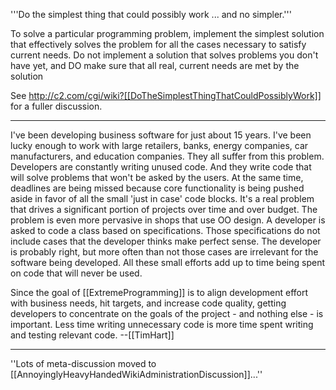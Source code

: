 '''Do the simplest thing that could possibly work ... and no simpler.'''

To solve a particular programming problem, implement the simplest solution that effectively solves the problem for all the cases necessary to satisfy current needs. Do not implement a solution that solves problems you don't have yet, and DO make sure that all real, current needs are met by the solution

See http://c2.com/cgi/wiki?[[DoTheSimplestThingThatCouldPossiblyWork]] for a fuller discussion.

----

I've been developing business software for just about 15 years. I've been lucky enough to work with large retailers, banks, energy companies, car manufacturers, and education companies. They all suffer from this problem. Developers are constantly writing unused code. And they write code that will solve problems that won't be asked by the users. At the same time, deadlines are being missed because core functionality is being pushed aside in favor of all the small 'just in case' code blocks. It's a real problem that drives a significant portion of projects over time and over budget. The problem is even more pervasive in shops that use OO design. A developer is asked to code a class based on specifications. Those specifications do not include cases that the developer thinks make perfect sense. The developer is probably right, but more often than not those cases are irrelevant for the software being developed. All these small efforts add up to time being spent on code that will never be used.

Since the goal of [[ExtremeProgramming]] is to align development effort with business needs, hit targets, and increase code quality, getting developers to concentrate on the goals of the project - and nothing else - is important. Less time writing unnecessary code is more time spent writing and testing relevant code. --[[TimHart]]

----

''Lots of meta-discussion moved to [[AnnoyinglyHeavyHandedWikiAdministrationDiscussion]]...''